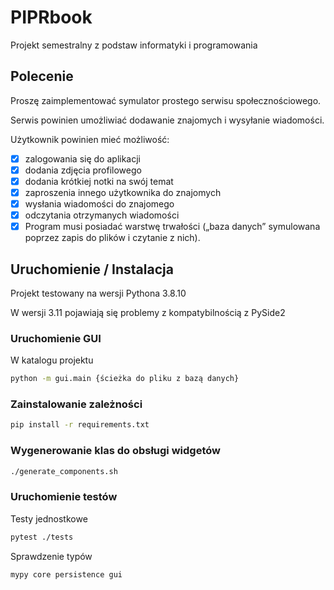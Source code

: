 # PIPRbook

Projekt semestralny z podstaw informatyki i programowania

## Polecenie

Proszę zaimplementować symulator prostego serwisu społecznościowego.

Serwis powinien umożliwiać dodawanie znajomych i wysyłanie wiadomości.

Użytkownik powinien mieć możliwość:

* [x] zalogowania się do aplikacji
* [x] dodania zdjęcia profilowego
* [x] dodania krótkiej notki na swój temat
* [x] zaproszenia innego użytkownika do znajomych
* [x] wysłania wiadomości do znajomego
* [x] odczytania otrzymanych wiadomości
* [x] Program musi posiadać warstwę trwałości („baza danych” symulowana poprzez zapis do plików i czytanie z nich).

## Uruchomienie / Instalacja

Projekt testowany na wersji Pythona 3.8.10

W wersji 3.11 pojawiają się problemy z kompatybilnością z PySide2

### Uruchomienie GUI

W katalogu projektu

```bash
python -m gui.main {ścieżka do pliku z bazą danych}
```

### Zainstalowanie zależności

```bash
pip install -r requirements.txt
```

### Wygenerowanie klas do obsługi widgetów

```bash
./generate_components.sh
```

### Uruchomienie testów

Testy jednostkowe

```bash
pytest ./tests
```

Sprawdzenie typów

```bash
mypy core persistence gui
```
